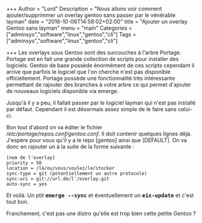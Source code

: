+++
Author = "Lord"
Description = "Nous allons voir comment ajouter/supprimmer un overlay gentoo sans passer par le vénérable layman"
date = "2016-10-06T14:58:02+02:00"
title = "Ajouter un overlay Gentoo sans layman"
menu = "main"
Categories = ["adminsys","software","linux","gentoo","cli"]
Tags = ["adminsys","software","linux","gentoo","cli"]

+++
Les overlays sous Gentoo sont des surcouches à l'arbre Portage.
Portage est en fait une grande collection de scripts pour installer des logiciels.
Gentoo de base possède énormément de ces scripts cependant il arrive que parfois le logiciel que l'on cherche n'est pas disponible officiellement.
Portage possède une fonctionnalité très intéressante permettant de rajouter des branches à votre arbre ce qui permet d'ajouter de nouveaux logiciels disponible via emerge.

Jusqu'à il y a peu, il fallait passer par le logiciel layman qui n'est pas installé par défaut.
Cependant il est désormais assez simple de le faire sans celui-ci.

Bon tout d'abord on va éditer le fichier */etc/portage/repos.conf/gentoo.conf*.
Il doit contenir quelques lignes déjà.
J'espère pour vous qu'il y a le repo [gentoo] ainsi que [DEFAULT].
On va donc en rajouter un à la suite de la forme suivante :
```
[nom de l'overlay]
priority = 50
location = /là/ou/vous/voulez/le/stocker
sync-type = git (potentiellement un autre protocole)
sync-uri = git://url.de/l'/overlay.git
auto-sync = yes
```
Et voilà.
Un ptit **<samp>emerge --sync</samp>** et éventuellement un **<samp>eix-update</samp>** et c'est tout bon.

Franchement, c'est pas une distro qu'elle est trop bien cette petite Gentoo ?

